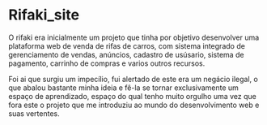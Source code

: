 # Rifaki_site

O rifaki era inicialmente um projeto que tinha por objetivo desenvolver uma plataforma web de venda de rifas de carros, com sistema integrado de gerenciamento de vendas, anúncios, cadastro de usúsario, sistema de pagamento, carrinho de compras e varios outros recursos.

Foi ai que surgiu um impecílio, fui alertado de este era um negácio ilegal, o que abalou bastante minha ideia e fê-la se tornar exclusivamente um espaço de aprendizado, espaço do qual tenho muito orgulho uma vez que fora este o projeto que me introduziu ao mundo do desenvolvimento web e suas vertentes.

